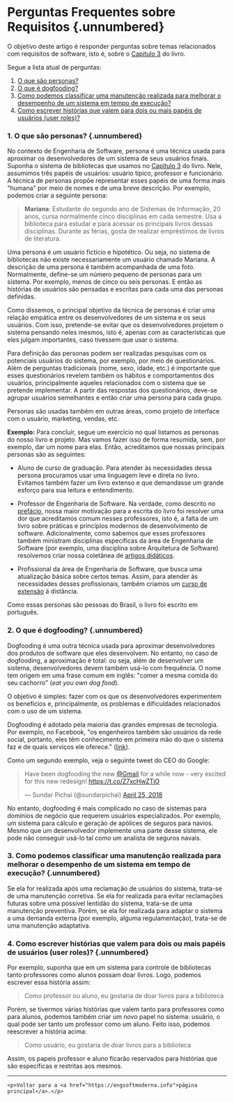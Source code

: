 

# Perguntas Frequentes sobre Requisitos {.unnumbered}

O objetivo deste artigo é responder perguntas sobre temas relacionados 
com requisitos de software, isto é, sobre o 
[Capítulo 3](https://engsoftmoderna.info/cap3.html) do livro. 

Segue a lista atual de perguntas:

1. [O que são personas?](#o-que-s%C3%A3o-personas)
2. [O que é dogfooding?](#o-que-%C3%A9-dogfooding)
3. [Como podemos classificar uma manutenção realizada para melhorar o desempenho de um sistema em tempo de execução?](#como-podemos-classificar-uma-manuten%C3%A7%C3%A3o-realizada-para-melhorar-o-desempenho-de-um-sistema-em-tempo-de-execu%C3%A7%C3%A3o)
4. [Como escrever histórias que valem para dois ou mais papéis de usuários (user roles)?](#como-escrever-hist%C3%B3rias-que-valem-para-dois-ou-mais-pap%C3%A9is-de-usu%C3%A1rios-user-roles)

### 1. O que são personas? {.unnumbered}

No contexto de Engenharia de Software, persona é uma técnica usada para 
aproximar os desenvolvedores de um sistema de seus usuários finais. 
Suponha o sistema de bibliotecas que usamos no 
[Capítulo 3](https://engsoftmoderna.info/cap3.html#exemplo-sistema-de-controle-de-bibliotecas) do livro. 
Nele, assumimos três papéis de usuários: usuário típico, professor e 
funcionário. A técnica de personas propõe representar esses papéis 
de uma forma mais "humana" por meio de nomes e de uma breve descrição. 
Por exemplo, podemos criar a seguinte persona:

> **Mariana**: Estudante do segundo ano de Sistemas de Informação, 20 anos, cursa normalmente cinco disciplinas em cada semestre. Usa a biblioteca para estudar e para acessar os principais livros 
dessas disciplinas.  Durante as férias, gosta de realizar empréstimos de livros de literatura.

Uma persona é um usuário fictício e hipotético. Ou seja, no sistema 
de bibliotecas não existe necessariamente um usuário chamado Mariana.
A descrição de uma persona é também acompanhada de uma foto.
Normalmente, define-se um número pequeno de personas para um sistema. 
Por exemplo, menos de cinco ou seis personas. E então as histórias de 
usuários são pensadas e escritas para cada uma das personas definidas.

Como dissemos, o principal objetivo da técnica de personas é criar uma
relação empática entre os desenvolvedores de um sistema e os seus 
usuários. Com isso, pretende-se evitar que os desenvolvedores projetem
o sistema pensando neles mesmos, isto é, apenas com as características 
que eles julgam importantes, caso tivessem que usar o sistema. 

Para definição das personas podem ser realizadas pesquisas
com os potenciais usuários do sistema, por exemplo, por meio de questionários.
Além de perguntas tradicionais (nome, sexo, idade, etc.) é importante que esses
questionários revelem também os hábitos e comportamentos dos usuários,
principalmente aqueles relacionados com o sistema que se pretende
implementar. A partir das respostas dos questionários, deve-se agrupar 
usuários semelhantes e então criar uma persona para cada grupo.

Personas são usadas também em outras áreas, como projeto de interface
com o usuário, marketing, vendas, etc.

**Exemplo:** Para concluir, segue um exercício no qual listamos as 
personas do nosso livro e projeto. Mas vamos fazer isso de forma 
resumida, sem, por exemplo, dar um nome para elas. Então, 
acreditamos que nossas principais personas são as seguintes:

* Aluno de curso de graduação. Para atender às necessidades dessa
persona procuramos usar uma linguagem leve e direta
no livro. Evitamos também fazer um livro  extenso e que 
demandasse um grande esforço para sua leitura e entendimento.

* Professor de Engenharia de Software. Na verdade, como descrito no
[prefácio](https://engsoftmoderna.info/cap0.html), nossa maior motivação 
para a escrita do livro foi resolver uma dor que acreditamos comum 
nesses professores, isto é, a falta de um livro sobre práticas e 
princípios modernos de desenvolvimento de software. Adicionalmente,
como sabemos que esses professores também ministram disciplinas 
específicas da área de Engenharia de Software (por exemplo, 
uma disciplina sobre Arquitetura de Software) resolvemos criar 
nossa coletânea de 
[artigos didáticos](https://engsoftmoderna.info/artigos/artigos.html).

* Profissional da área de Engenharia de Software, que busca uma
atualização básica sobre certos temas. Assim, para atender
às necessidades desses profissionais, também criamos um 
[curso de extensão](http://www.engsoftmoderna.dcc.ufmg.br) 
à distância.

Como essas personas são pessoas do Brasil, o livro foi escrito
em português.

### 2. O que é dogfooding? {.unnumbered}

Dogfooding é uma outra técnica usada para aproximar desenvolvedores dos 
produtos de software que eles desenvolvem. No entanto, no caso de 
dogfooding, a aproximação é total: ou seja, além de desenvolver um sistema, 
desenvolvedores devem também usá-lo com frequência. O nome tem origem em uma 
frase comum em inglês: "comer a mesma comida do seu cachorro"  (*eat you own dog food*).

O objetivo é simples: fazer com os que os desenvolvedores experimentem os 
benefícios e, principalmente, os problemas e dificuldades relacionados com 
o uso de um sistema. 

Dogfooding é adotado pela maioria das grandes empresas de tecnologia. 
Por exemplo, no Facebook, "os engenheiros também são usuários da rede social, 
portanto, eles têm conhecimento em primeira mão do que o sistema faz e de 
quais serviços ele oferece." 
([link](https://research.fb.com/wp-content/uploads/2016/11/development-and-deployment-at-facebook.pdf)). 

Como um segundo exemplo, veja o seguinte tweet do CEO do Google:

<blockquote class="twitter-tweet"><p lang="en" dir="ltr">Have been dogfooding the new <a href="https://twitter.com/gmail?ref_src=twsrc%5Etfw">@Gmail</a> for a while now - very excited for this new redesign! <a href="https://t.co/Z7xcHwZTjO">https://t.co/Z7xcHwZTjO</a></p>&mdash; Sundar Pichai (@sundarpichai) <a href="https://twitter.com/sundarpichai/status/989236143613820928?ref_src=twsrc%5Etfw">April 25, 2018</a></blockquote> <script async src="https://platform.twitter.com/widgets.js" charset="utf-8"></script>

No entanto, dogfooding é mais complicado no caso de sistemas para domínios de 
negócio que requerem usuários especializados. Por exemplo, um 
sistema para cálculo e geração de apólices de seguros para navios. Mesmo que um 
desenvolvedor implemente uma parte desse sistema, ele pode não conseguir usá-lo 
tal como um analista de seguros navais.

### 3. Como podemos classificar uma manutenção realizada para melhorar o desempenho de um sistema em tempo de execução? {.unnumbered}

Se ela for realizada após uma reclamação de usuários do sistema, trata-se de 
uma manutenção corretiva. Se ela for realizada para evitar reclamações futuras 
sobre uma possível lentidão do sistema, trata-se de uma manutenção preventiva.
Porém, se ela for realizada para adaptar o sistema a uma demanda externa 
(por exemplo, alguma regulamentação), trata-se de uma manutenção adaptativa.

### 4. Como escrever histórias que valem para dois ou mais papéis de usuários (user roles)? {.unnumbered}

Por exemplo, suponha que em um sistema para controle de bibliotecas tanto professores como alunos possam doar livros. Logo, podemos escrever essa história assim:

> Como professor ou aluno, eu gostaria de doar livros para a biblioteca

Porém, se tivermos várias histórias que valem tanto para professores como para alunos, podemos também criar um novo papel no sistema: usuário, o qual pode ser tanto um professor como um aluno. Feito isso, podemos reescrever a história acima:

> Como usuário, eu gostaria de doar livros para a biblioteca

Assim, os papeis professor e aluno ficarão reservados para histórias que são específicas e restritas aos mesmos.

* * * 

```{=html}
<p>Voltar para a <a href="https://engsoftmoderna.info">página principal</a>.</p>
```
